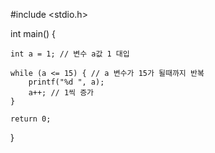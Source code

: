 #include <stdio.h>

int main() {

	int a = 1; // 변수 a값 1 대입

	while (a <= 15) { // a 변수가 15가 될때까지 반복
		printf("%d ", a);
		a++; // 1씩 증가
	}

	return 0;
}
